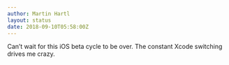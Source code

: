 ```yaml
---
author: Martin Hartl
layout: status
date: 2018-09-10T05:58:00Z
---
```

Can’t wait for this iOS beta cycle to be over. The constant Xcode switching drives me crazy.